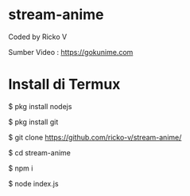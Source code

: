# stream-anime
 Coded by Ricko V

 Sumber Video :
 https://gokunime.com

# Install di Termux

 $ pkg install nodejs
 
 $ pkg install git

 $ git clone https://github.com/ricko-v/stream-anime/

 $ cd stream-anime

 $ npm i

 $ node index.js
